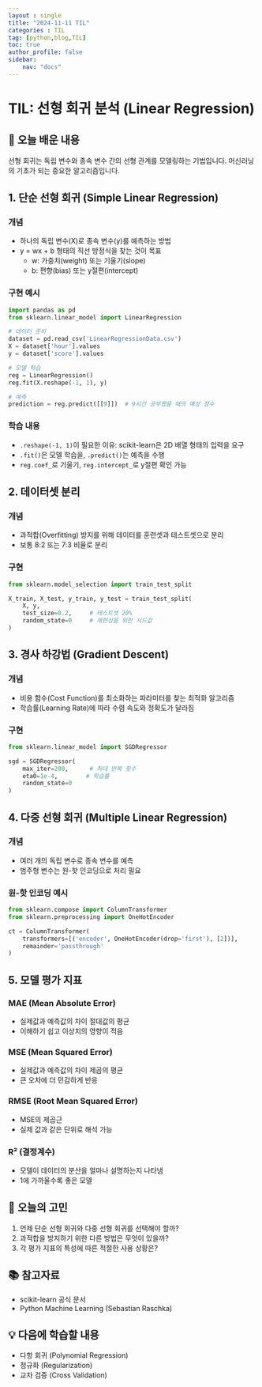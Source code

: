 ```yaml
---
layout : single
title: "2024-11-11 TIL"
categories : TIL
tag: [python,blog,TIL]
toc: true
author_profile: false
sidebar:
    nav: "docs"
---
```



# TIL: 선형 회귀 분석 (Linear Regression)

## 📌 오늘 배운 내용
선형 회귀는 독립 변수와 종속 변수 간의 선형 관계를 모델링하는 기법입니다. 머신러닝의 기초가 되는 중요한 알고리즘입니다.

## 1. 단순 선형 회귀 (Simple Linear Regression)

### 개념
- 하나의 독립 변수(X)로 종속 변수(y)를 예측하는 방법
- y = wx + b 형태의 직선 방정식을 찾는 것이 목표
  - w: 가중치(weight) 또는 기울기(slope)
  - b: 편향(bias) 또는 y절편(intercept)

### 구현 예시
```python
import pandas as pd
from sklearn.linear_model import LinearRegression

# 데이터 준비
dataset = pd.read_csv('LinearRegressionData.csv')
X = dataset['hour'].values
y = dataset['score'].values

# 모델 학습
reg = LinearRegression()
reg.fit(X.reshape(-1, 1), y)

# 예측
prediction = reg.predict([[9]])  # 9시간 공부했을 때의 예상 점수
```

### 학습 내용
- `.reshape(-1, 1)`이 필요한 이유: scikit-learn은 2D 배열 형태의 입력을 요구
- `.fit()`은 모델 학습을, `.predict()`는 예측을 수행
- `reg.coef_`로 기울기, `reg.intercept_`로 y절편 확인 가능

## 2. 데이터셋 분리

### 개념
- 과적합(Overfitting) 방지를 위해 데이터를 훈련셋과 테스트셋으로 분리
- 보통 8:2 또는 7:3 비율로 분리

### 구현
```python
from sklearn.model_selection import train_test_split

X_train, X_test, y_train, y_test = train_test_split(
    X, y, 
    test_size=0.2,     # 테스트셋 20%
    random_state=0     # 재현성을 위한 시드값
)
```

## 3. 경사 하강법 (Gradient Descent)

### 개념
- 비용 함수(Cost Function)를 최소화하는 파라미터를 찾는 최적화 알고리즘
- 학습률(Learning Rate)에 따라 수렴 속도와 정확도가 달라짐

### 구현
```python
from sklearn.linear_model import SGDRegressor

sgd = SGDRegressor(
    max_iter=200,      # 최대 반복 횟수
    eta0=1e-4,        # 학습률
    random_state=0
)
```

## 4. 다중 선형 회귀 (Multiple Linear Regression)

### 개념
- 여러 개의 독립 변수로 종속 변수를 예측
- 범주형 변수는 원-핫 인코딩으로 처리 필요

### 원-핫 인코딩 예시
```python
from sklearn.compose import ColumnTransformer
from sklearn.preprocessing import OneHotEncoder

ct = ColumnTransformer(
    transformers=[('encoder', OneHotEncoder(drop='first'), [2])],
    remainder='passthrough'
)
```

## 5. 모델 평가 지표

### MAE (Mean Absolute Error)
- 실제값과 예측값의 차이 절대값의 평균
- 이해하기 쉽고 이상치의 영향이 적음

### MSE (Mean Squared Error)
- 실제값과 예측값의 차이 제곱의 평균
- 큰 오차에 더 민감하게 반응

### RMSE (Root Mean Squared Error)
- MSE의 제곱근
- 실제 값과 같은 단위로 해석 가능

### R² (결정계수)
- 모델이 데이터의 분산을 얼마나 설명하는지 나타냄
- 1에 가까울수록 좋은 모델

## 🤔 오늘의 고민
1. 언제 단순 선형 회귀와 다중 선형 회귀를 선택해야 할까?
2. 과적합을 방지하기 위한 다른 방법은 무엇이 있을까?
3. 각 평가 지표의 특성에 따른 적절한 사용 상황은?

## 📚 참고자료
- scikit-learn 공식 문서
- Python Machine Learning (Sebastian Raschka)

## 💡 다음에 학습할 내용
- 다항 회귀 (Polynomial Regression)
- 정규화 (Regularization)
- 교차 검증 (Cross Validation)